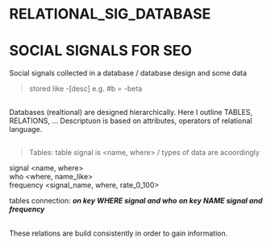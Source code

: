 # RELATIONAL_SIG_DATABASE
# SOCIAL SIGNALS FOR SEO
Social signals collected in a database / database design and some data

> stored like -[desc] e.g. #b = -beta

##
Databases (realtional) are designed hierarchically.
Here I outline TABLES, RELATIONS, ...
Descriptuon is based on attributes, operators of relational language.
##
>Tables: table signal is <name, where> / types of data are acoordingly

signal <name, where> <br>
who <where, name_like> <br>
frequency <signal_name, where, rate_0_100>

tables connection: 
***on key WHERE signal and who***
***on key NAME signal and frequency***

<br>
These relations are build consistently in order to gain information.
